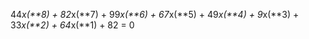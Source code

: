 44*x(**8) + 82*x(**7) + 99*x(**6) + 67*x(**5) + 49*x(**4) + 9*x(**3) + 33*x(**2) + 64*x(**1) + 82 = 0